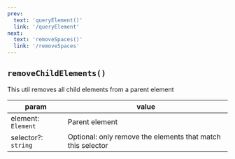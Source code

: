 ```yaml
---
prev: 
  text: 'queryElement()'
  link: '/queryElement'
next:
  text: 'removeSpaces()'
  link: '/removeSpaces'
---
```


## `removeChildElements()`

This util removes all child elements from a parent element

| param               | value                                                       |
| ------------------- | ----------------------------------------------------------- |
| element: `Element`  | Parent element                                              |
| selector?: `string` | Optional: only remove the elements that match this selector |